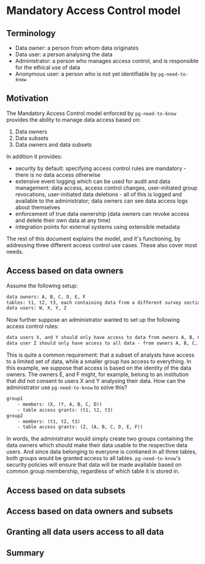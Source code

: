 
# Mandatory Access Control model

## Terminology

- Data owner: a person from whom data originates
- Data user: a person analysing the data
- Administrator: a person who manages access control, and is responsible for the ethical use of data
- Anonymous user: a person who is not yet identifiable by `pg-need-to-know`

## Motivation

The Mandatory Access Control model enforced by `pg-need-to-know` provides the ability to manage data access based on:

1. Data owners
2. Data subsets
3. Data owners and data subsets

In addition it provides:

- security by default: specifying access control rules are mandatory - there is no data access otherwise
- extensive event logging which can be used for audit and data management: data access, access control changes, user-initiated group revocations, user-initiated data deletions - all of this is logged and available to the administrator; data owners can see data access logs about themselves
- enforcement of true data ownership (data owners can revoke access and delete their own data at any time)
- integration points for external systems using extensible metadata

The rest of this document explains the model, and it's functioning, by addressing three different access control use cases. These also cover most needs.

## Access based on data owners

Assume the following setup:

```txt
data owners: A, B, C, D, E, F
tables: t1, t2, t3, each containing data from a different survey section
data users: W, X, Y, Z
```

Now further suppose an administrator wanted to set up the following access control rules:

```txt
data users X, and Y should only have access to data from owners A, B, C, D
data user Z should only have access to all data - from owners A, B, C, D, E, F
```

This is quite a common requirement: that a subset of analysts have access to a limited set of data, while a smaller group has access to everything. In this example, we suppose that access is based on the identity of the data owners. The owners E, and F might, for example, belong to an institution that did not consent to users X and Y analysing their data. How can the administrator use `pg-need-to-know` to solve this?

```txt
group1
    - members: (X, (Y, A, B, C, D))
    - table access grants: (t1, t2, t3)
group2
    - members: (t1, t2, t3)
    - table access grants: (Z, (A, B, C, D, E, F))
```

In words, the administrator would simply create two groups containing the data owners which should make their data usable to the respective data users. And since data belonging to everyone is contianed in all three tables, both groups would be granted access to all tables. `pg-need-to-know`'s security policies will ensure that data will be made available based on common group membership, regardless of which table it is stored in.


## Access based on data subsets

## Access based on data owners and subsets

## Granting all data users access to all data

## Summary

